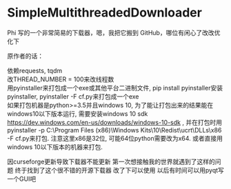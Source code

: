 # SimpleMultithreadedDownloader
Phi 写的一个非常简易的下载器，嗯，我把它搬到 GitHub，哪位有闲心了改改优化下


原作者的话：

依赖requests, tqdm  
改THREAD_NUMBER = 100来改线程数  
用pyinstaller来打包成一个exe或其他平台二进制文件, pip install pyinstaller安装pyinstaller, pyinstaller -F cf.py来打包成一个exe  
如果打包机器是python>=3.5并且windows 10, 为了能让打包出来的结果能在windows10以下版本运行, 需要安装windows 10 sdk https://dev.windows.com/en-us/downloads/windows-10-sdk , 并在打包时用pyinstaller -p C:\Program Files (x86)\Windows Kits\10\Redist\ucrt\DLLs\x86 -F cf.py来打包. 注意这里x86是32位, 可能64位python需要改为x64.
或者直接用windows 10以下版本的机器来打包.

因curseforge更新导致下载器不能更新 第一次想接触我的世界就遇到了这样的问题 终于找到了这个很不错的开源下载器 改了下可以使用 
以后有时间可以用pyqt写一个GUI吧